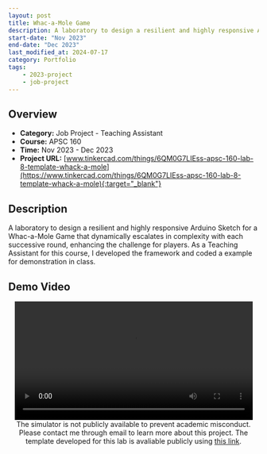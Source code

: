 ```yaml
---
layout: post
title: Whac-a-Mole Game
description: A laboratory to design a resilient and highly responsive Arduino Sketch for a Whac-a-Mole Game that dynamically escalates in complexity with each successive round, enhancing the challenge for players. As a Teaching Assistant for this course, I developed the framework and coded a example for demonstration in class.
start-date: "Nov 2023"
end-date: "Dec 2023"
last_modified_at: 2024-07-17
category: Portfolio
tags:
    - 2023-project
    - job-project
---
```


## Overview
- **Category:** Job Project - Teaching Assistant
- **Course:** APSC 160
- **Time:** Nov 2023 - Dec 2023
- **Project URL:** [www.tinkercad.com/things/6QM0G7LIEss-apsc-160-lab-8-template-whack-a-mole](https://www.tinkercad.com/things/6QM0G7LIEss-apsc-160-lab-8-template-whack-a-mole){:target="_blank"}

## Description
A laboratory to design a resilient and highly responsive Arduino Sketch for a Whac-a-Mole Game that dynamically escalates in complexity with each successive round, enhancing the challenge for players. As a Teaching Assistant for this course, I developed the framework and coded a example for demonstration in class.

## Demo Video
<center><div class="embed-container">
  <video
      src="https://media.shihling.com/portfolio/wam-game/wam-demo.mp4"
      width="95%"
      frameborder="0"
      allowfullscreen="true"
      controls="true"
      allow="autoplay; encrypted-media"
      type="video/mp4">
  </video><br>
  The simulator is not publicly available to prevent academic misconduct. Please contact me through email to learn more about this project. The template developed for this lab is avaliable publicly using <a href="https://www.tinkercad.com/things/6QM0G7LIEss-apsc-160-lab-8-template-whack-a-mole" target="_blank">this link</a>.
</div></center>
